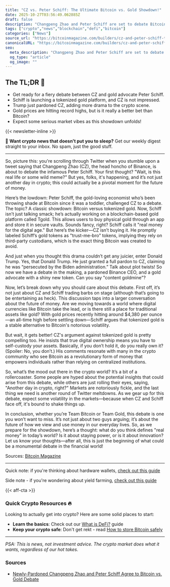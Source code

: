 ```yaml
---
title: "CZ vs. Peter Schiff: The Ultimate Bitcoin vs. Gold Showdown!"
date: 2025-10-27T03:56:49.062885Z
draft: false
description: "Changpeng Zhao and Peter Schiff are set to debate Bitcoin vs. gold. Will crypto or gold reign supreme? Find out what this means for you!"
tags: ["crypto","news","blockchain","defi","bitcoin"]
categories: ["News"]
source_url: "https://bitcoinmagazine.com/builders/cz-and-peter-schiff-to-debate-btc-gold"
canonicalURL: "https://bitcoinmagazine.com/builders/cz-and-peter-schiff-to-debate-btc-gold"
seo:
  meta_description: "Changpeng Zhao and Peter Schiff are set to debate Bitcoin vs. gold. Will crypto or gold reign supreme? Find out what this means for you!"
  og_type: "article"
  og_image: ""
---
```


## The TL;DR 📝

- Get ready for a fiery debate between CZ and gold advocate Peter Schiff.
- Schiff is launching a tokenized gold platform, and CZ is not impressed.
- Trump just pardoned CZ, adding more drama to the crypto scene.
- Gold prices are hitting record highs, but is it really a better bet than Bitcoin?
- Expect some serious market vibes as this showdown unfolds!

{{< newsletter-inline >}}

📧 **Want crypto news that doesn't put you to sleep?** Get our weekly digest straight to your inbox. No spam, just the good stuff.

---

So, picture this: you're scrolling through Twitter when you stumble upon a tweet saying that Changpeng Zhao (CZ), the head honcho of Binance, is about to debate the infamous Peter Schiff. Your first thought? "Wait, is this real life or some wild meme?" But yes, folks, it's happening, and it’s not just another day in crypto; this could actually be a pivotal moment for the future of money.

Here’s the lowdown: Peter Schiff, the gold-loving economist who’s been throwing shade at Bitcoin since it was a toddler, challenged CZ to a debate. The topic? A classic showdown: Bitcoin versus tokenized gold. Now, Schiff isn’t just talking smack; he’s actually working on a blockchain-based gold platform called Tgold. This allows users to buy physical gold through an app and store it in secure vaults. Sounds fancy, right? Schiff calls it "real money for the digital age." But here’s the kicker—CZ isn’t buying it. He promptly labeled Schiff’s gold tokens as "trust-me-bro" tokens, implying they rely on third-party custodians, which is the exact thing Bitcoin was created to avoid.

And just when you thought this drama couldn’t get any juicier, enter Donald Trump. Yes, that Donald Trump. He just granted a full pardon to CZ, claiming he was “persecuted by the Biden administration.” Talk about plot twists! So now we have a debate in the making, a pardoned Binance CEO, and a gold advocate with a shiny new token. Can you say "content goldmine"?

Now, let’s break down why you should care about this debate. First off, it’s not just about CZ and Schiff trading barbs on stage (although that’s going to be entertaining as heck). This discussion taps into a larger conversation about the future of money. Are we moving towards a world where digital currencies like Bitcoin take the lead, or is there still a place for traditional assets like gold? With gold prices recently hitting around $4,380 per ounce—an all-time high before settling down—Schiff argues that tokenized gold is a stable alternative to Bitcoin's notorious volatility.

But wait, it gets better! CZ's argument against tokenized gold is pretty compelling too. He insists that true digital ownership means you have to self-custody your assets. Basically, if you don’t hold it, do you really own it? (Spoiler: No, you don’t.) His comments resonate with many in the crypto community who see Bitcoin as a revolutionary form of money that empowers individuals rather than relying on centralized institutions. 

So, what’s the mood out there in the crypto world? It’s a bit of a rollercoaster. Some people are hyped about the potential insights that could arise from this debate, while others are just rolling their eyes, saying, "Another day in crypto, right?" Markets are notoriously fickle, and the last thing we need is another round of Twitter meltdowns. As we gear up for this debate, expect some volatility in the markets—because when CZ and Schiff face off, it's bound to shake things up.

In conclusion, whether you’re Team Bitcoin or Team Gold, this debate is one you won’t want to miss. It’s not just about two guys arguing; it’s about the future of how we view and use money in our everyday lives. So, as we prepare for the showdown, here’s a thought: what do you think defines "real money" in today’s world? Is it about staying power, or is it about innovation? Let us know your thoughts—after all, this is just the beginning of what could be a monumental debate in the financial world!

Sources: [Bitcoin Magazine](https://bitcoinmagazine.com/builders/cz-and-peter-schiff-to-debate-btc-gold)

---

Quick note: if you're thinking about hardware wallets, [check out this guide](/pages/best-hardware-wallets/)

Side note - if you're wondering about yield farming, [check out this guide](/pages/yield-farming-explained/)

{{< aff-cta >}}

### Quick Crypto Resources 🔥

Looking to actually get into crypto? Here are some solid places to start:
- **Learn the basics**: Check out our [What is DeFi?](/pages/what-is-defi/) guide
- **Keep your crypto safe**: Don't get rekt - read [How to store Bitcoin safely](/pages/how-to-store-bitcoin-safely/)


---

_PSA: This is news, not investment advice. The crypto market does what it wants, regardless of our hot takes._

### Sources
- [Newly-Pardoned Changpeng Zhao and Peter Schiff Agree to Bitcoin vs. Gold Debate](https://bitcoinmagazine.com/builders/cz-and-peter-schiff-to-debate-btc-gold)

